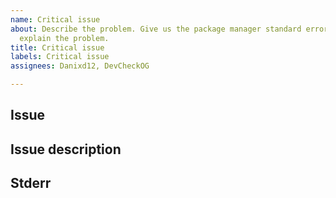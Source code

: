 ```yaml
---
name: Critical issue
about: Describe the problem. Give us the package manager standard error output and
  explain the problem.
title: Critical issue
labels: Critical issue
assignees: Danixd12, DevCheckOG

---
```


## Issue 

## Issue description


## Stderr

```console

```
